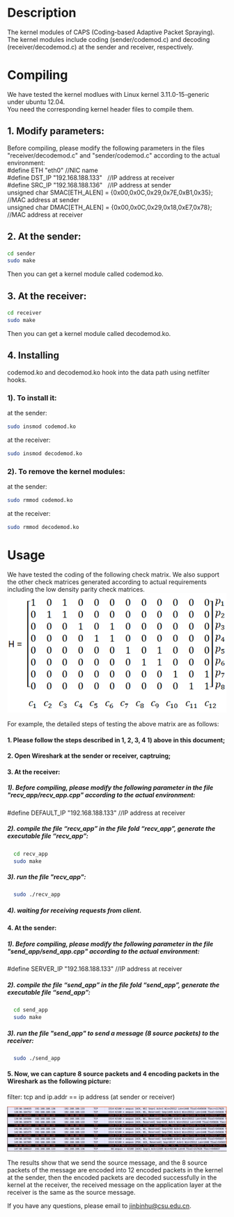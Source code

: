 # Description  
  
The kernel modules of CAPS (Coding-based Adaptive Packet Spraying).   
The kernel modules include coding (sender/codemod.c) and decoding (receiver/decodemod.c) at the sender and receiver, respectively.  
  
# Compiling  
  
We have tested the kernel modlues with Linux kernel 3.11.0-15-generic under ubuntu 12.04.   
You need the corresponding kernel header files to compile them.   
  
## 1. Modify parameters:
Before compiling, please modify the following parameters in the files "receiver/decodemod.c" and "sender/codemod.c" according to the actual environment:  
#define ETH "eth0"  //NIC name  
#define DST_IP "192.168.188.133" &nbsp; //IP address at receiver  
#define SRC_IP "192.168.188.136" &nbsp; //IP address at sender  
unsigned char SMAC[ETH_ALEN] = {0x00,0x0C,0x29,0x7E,0xB1,0x35}; &nbsp; //MAC address at sender  
unsigned char DMAC[ETH_ALEN] = {0x00,0x0C,0x29,0x18,0xE7,0x78}; &nbsp; //MAC address at receiver  
  
## 2. At the sender:  
```Bash  
cd sender  
sudo make 
```
Then you can get a kernel module called codemod.ko.  
  
## 3. At the receiver:  
```Bash  
cd receiver  
sudo make
```
Then you can get a kernel module called decodemod.ko.  
  
## 4. Installing  
codemod.ko and decodemod.ko hook into the data path using netfilter hooks.   
  
### 1). To install it:   
at the sender: 
```Bash  
sudo insmod codemod.ko 
```
    
at the receiver:
```Bash   
sudo insmod decodemod.ko 
```  
    
### 2). To remove the kernel modules:    
at the sender: 
```Bash  
sudo rmmod codemod.ko  
```  
    
at the receiver: 
```Bash  
sudo rmmod decodemod.ko  
```  
  
# Usage  

We have tested the coding of the following check matrix. We also support the other check matrices generated according to actual requirements including the low density parity check matrices.  
![image](https://github.com/jinbinhu/CAPS-Mininet/blob/master/check_matrix.png)

For example, the detailed steps of testing the above matrix are as follows:

#### 1. Please follow the steps described in 1, 2, 3, 4 1) above in this document; 

#### 2. Open Wireshark at the sender or receiver, captruing;

#### 3. At the receiver: 

##### 1). Before compiling, please modify the following parameter in the file "recv_app/recv_app.cpp" according to the actual environment:

#define DEFAULT_IP "192.168.188.133" //IP address at receiver 

##### 2). compile the file “recv_app” in the file fold “recv_app”, generate the executable file “recv_app”:

```Bash
  cd recv_app
  sudo make 
```
##### 3). run the file "recv_app":

```Bash
  sudo ./recv_app
```
##### 4). waiting for receiving requests from client.

#### 4. At the sender:

##### 1). Before compiling, please modify the following parameter in the file "send_app/send_app.cpp" according to the actual environment:

#define SERVER_IP "192.168.188.133" //IP address at receiver 

##### 2). compile the file “send_app” in the file fold “send_app”, generate the executable file “send_app”:
  
```Bash
  cd send_app
  sudo make
```
##### 3). run the file "send_app" to send a message (8 source packets) to the receiver:
  
```Bash 
  sudo ./send_app
```

#### 5. Now, we can capture 8 source packets and 4 encoding packets in the Wireshark as the following picture:

   filter: tcp and ip.addr == ip address (at sender or receiver)
   
![image](https://github.com/jinbinhu/CAPS-Mininet/blob/master/wireshark-capturepkt.png)
  
The results show that we send the source message, and the 8 source packets of the message are encoded into 12 encoded packets in the kernel at the sender, then the encoded packets are decoded successfully in the kernel at the receiver, the received message on the application layer at the receiver is the same as the source message.
  
If you have any questions, please email to jinbinhu@csu.edu.cn.  




